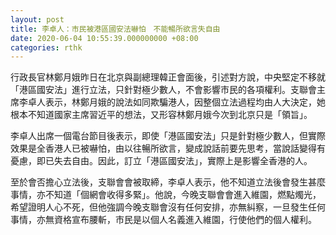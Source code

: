 ```yaml
---
layout: post
title: 李卓人：市民被港區國安法嚇怕　不能暢所欲言失自由
date: 2020-06-04 10:55:39.000000000 +08:00
categories: rthk
---
```


行政長官林鄭月娥昨日在北京與副總理韓正會面後，引述對方說，中央堅定不移就「港區國安法」進行立法，只針對極少數人，不會影響市民的各項權利。支聯會主席李卓人表示，林鄭月娥的說法如同欺騙港人，因整個立法過程均由人大決定，她根本不知道國家主席習近平的想法，又形容林鄭月娥今次到北京只是「領旨」。

李卓人出席一個電台節目後表示，即使「港區國安法」只是針對極少數人，但實際效果是全香港人已被嚇怕，由以往暢所欲言，變成說話前要先思考，當說話變得有憂慮，即已失去自由。因此，訂立「港區國安法」，實際上是影響全香港的人。

至於會否擔心立法後，支聯會會被取締，李卓人表示，他不知道立法後會發生甚麼事情，亦不知道「個網會收得多緊」。他說，今晚支聯會會進入維園，燃點燭光，希望證明人心不死，但他強調今晚支聯會沒有任何安排，亦無糾察，一旦發生任何事情，亦無資格宣布腰斬，市民是以個人名義進入維園，行使他們的個人權利。
